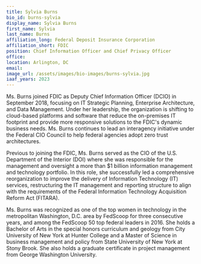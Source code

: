 ```yaml
---
title: Sylvia Burns
bio_id: burns-sylvia
display_name: Sylvia Burns
first_name: Sylvia
last_name: Burns
affiliation_long: Federal Deposit Insurance Corporation
affiliation_short: FDIC
position: Chief Information Officer and Chief Privacy Officer
office: 
location: Arlington, DC
email: 
image_url: /assets/images/bio-images/burns-sylvia.jpg
iaaf_years: 2023
---
```

Ms. Burns joined FDIC as Deputy Chief Information Officer (DCIO) in September 2018, focusing on IT Strategic Planning, Enterprise Architecture, and Data Management. Under her leadership, the organization is shifting to cloud-based platforms and software that reduce the on-premises IT footprint and provide more responsive solutions to the FDIC's dynamic business needs. Ms. Burns continues to lead an interagency initiative under the Federal CIO Council to help federal agencies adopt zero trust architectures.

Previous to joining the FDIC, Ms. Burns served as the CIO of the U.S. Department of the Interior (DOI) where she was responsible for the management and oversight a more than $1 billion information management and technology portfolio. In this role, she successfully led a comprehensive reorganization to improve the delivery of Information Technology (IT) services, restructuring the IT management and reporting structure to align with the requirements of the Federal Information Technology Acquisition Reform Act (FITARA).

Ms. Burns was recognized as one of the top women in technology in the metropolitan Washington, D.C. area by FedScoop for three consecutive years, and among the FedScoop 50 top federal leaders in 2016. She holds a Bachelor of Arts in the special honors curriculum and geology from City University of New York at Hunter College and a Master of Science in business management and policy from State University of New York at Stony Brook. She also holds a graduate certificate in project management from George Washington University.